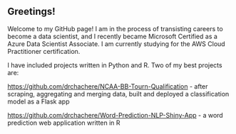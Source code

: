## Greetings!

Welcome to my GitHub page!  I am in the process of transisting careers to become a data scientist, and I recently became Microsoft Certified as a Azure Data Scientist Associate.  I am currently studying for the AWS Cloud Practitioner certification.

I have included projects written in Python and R.  Two of my best projects are:

<https://github.com/drchachere/NCAA-BB-Tourn-Qualification> - after scraping, aggregating and merging data, built and deployed a classification model as a Flask app

<https://github.com/drchachere/Word-Prediction-NLP-Shiny-App> - a word prediction web application written in R
